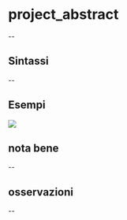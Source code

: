 # project_abstract

--

## Sintassi

--

## Esempi

![](/img/variabili/project_abstract/project_abstract1.png)

## nota bene

--

## osservazioni

--